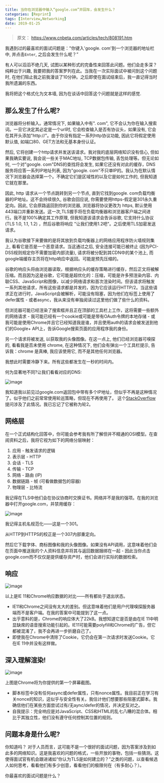 ```yaml
---
title: 当你在浏览器中输入“google.com”并回车，会发生什么？
categories: [Reprint]
tags: [Interview,Networking]
date: 2019-01-25
---
```

> 原文： https://www.cnbeta.com/articles/tech/808191.htm

我遇到过的最喜欢的面试问题是："你键入'google. com'到一个浏览器的地址栏中, 并点击`Enter`, 之后会发生什么呢？”

<!-- more -->

有人可以滔滔不绝几天, 试图以某种形式的完备性来回答此问题。他们会走多深？纯粹出于兴趣, 我要把我的答案罗列在此。当我在一次实际面试中被问到这个问题时, 在他们阻止我之前我漫谈了10分钟。之后即使在面试结束后，我一直记得当时我所遗漏的东西。

我将把这个格式化为文本墙, 因为在谈话中回答这个问题就是这样的感觉.

## 那么发生了什么呢?

浏览器将分析输入。通常情况下, 如果输入中有". com", 它不会认为你在输入搜索词。一旦它决定其必定是一个url时, 它会检查输入是否有协议头，如果没有, 它会在其开头添加"http://"。由于你没有指定一系列http协议功能, 因此它将假定使用默认值, 如端口80、GET方法和无基本身份认证。

然后, 它将创建一个http请求并发送该请求。我对我的底层网络知识没有信心, 但如果我确实要说, 我会说一些关于MAC地址, TCP数据包传输, 丢包处理等。但无论如何, 一个对"google. com"DNS的查找将会发生, 如果它还没有对此的缓存，DNS服务将应答一系列IP地址列表, 因为"google. com"不只单IP的。我认为在默认情况下浏览器会选择第一个。不确定它们是区域性的以及它是如何工作的, 但我知道它就在那里。

因此, http 请求从一个节点跳转到另一个节点, 直到它找到google. com负载均衡器的IP地址。这不会持续很久, 谷歌会回应说, 你需要使用https-假定是301永久重定向。因此, 它会原路返回到你的浏览器, 浏览器将协议更改为 https, 默认使用443端口并重新发送。这一次,TLS握手将在负载均衡器和浏览器客户端之间进行。我不是100%确定其工作原理, 但我知道该请求会告诉谷歌, 它支持什么协议 (TLS 1.0, 1.1, 1.2) ，然后谷歌将响应 "让我们使用1.2吧"。之后使用TLS加密发送请求。

我认为谷歌接下来要做的是将其放到负载均衡器上的网络应用程序防火墙规则集上, 看看它是否是一个恶意请求。当这通过之后, 安全连接可能已被终止 (因为PCI-DSS规则规定你不需要加密内部流量), 请求将被分配到其CDN中的某个池上, 而google端缓存主页将在http响应中返回。可能是预先压缩的。

谷歌的响应头将由浏览器读取，根据响应头的缓存策略进行缓存，然后正文将被解压缩。而且因为这是谷歌，它可能是超优化的：压缩，可能是许多预渲染内容、内联CSS、JavaScript和图像，以减少网络请求和首次渲染时间。但该请求将触发一系列其他请求，所有这些请求都是并发的，因为它应该运行HTTP/2。当这些请求正在进行时，JavaScript会被解析，可能没有阻塞，因为他们在标签上使用了defer属性 - 或者async，我从来没有单独阅读过这里他们做了些什么的资料。

但浏览器可能已经渲染了搜索框并且正在顶部的工具栏上工作，这将需要一些额外的网络请求 - 我可能已经有一个cookie或可能是带有OAuth令牌的本地存储 - 或我可能是使用Chrome并且它已经知道我是谁，并且使用auth的请求会被发送到他们的Google+ API上，告诉Google搜索页面的应用程序我的身份。

另一个请求将被发送, 以获取我的头像图像。在这一点上, 他们已经浏览器可嗅探的, 看看我是否未使用 chrome, 在这种情况下, 他们会有弹出一个工具栏提示, 告诉我：chrome 是真棒, 我应该使用它, 而不是其他任何浏览器。

我想此时需要冷静下来。所有这些都发生在一秒的时间内。

何为显著地不同?让我们看看对应的DNS:

![image](https://tobyqin.github.io/images/2019-01/116c69b7fb0b665.jpg)

我知道我以前见过google.com返回包中带有多个IP地址，但似乎不再是这种情况了。似乎他们之前常常使用轮巡策略，但现在不再使用了。 这个[StackOverflow](https://stackoverflow.com/questions/10257969/is-it-possible-that-one-domain-name-has-multiple-corresponding-ip-addresses)提问涉及了此情况。我已忘记了它被称为轮2。

## 网络层

在一个正式结构化回答中，你可能会参考我有所了解但并不精通的OSI模型。在查阅资料之后，我将它视为如下的网络分层映射：

1. 应用 - 触发请求的逻辑
2. 表示层 - HTTP
3. 会话 - TLS
4. 传输 - TCP
5. 网络 - 路由 (IP)
6. 数据链路 - 帧 (可看做数据包的容器)
7. 物理层 - 比特流

我记得在TLS中他们会在协议协商时交换证书。网络并不是我的强项。在我的浏览器中打开google.com，并禁用缓存：

![image](https://tobyqin.github.io/images/2019-01/d1eee285e02ff7b.jpg)

我记得主机名规范化——这是一个301。

从HTTP到HTTPS的校正是一个307内部重定向。

然后它下载字体、商标图像和我的头像图像。如果没有API调用，这意味着他们会在页面中推送我的个人资料信息并将其与返回数据捆绑在一起 - 因此当你点击google.com而不仅仅是提供缓存资产时，他们会进行实际的数据检索。

## 响应

![image](https://tobyqin.github.io/images/2019-01/db31097ca290ccc.jpg)

以上是IE 11和Chrome响应数据的对比——所有都处于退出状态。

* IE11和Chrome之间没有太大的差别。但这意味着他们是用户代理嗅探服务器端而不是客户端。在我的答案中可能提到了这一点。
* 出乎意料的是，Chrome的响应体大了22kB。我想知道它是否是由在IE 11中明显缺席的语音搜索功能引起的。IE11可能需要polyfill和Chrome的广告，但它都被混淆了，我不会再进一步折磨自己了。
* 即使我在Chrome中清除了Cookie，它仍会在第一次请求时发送Cookie。它在IE 11中并没有这样做。

## 深入理解渲染!

![image](https://tobyqin.github.io/images/2019-01/6e53d8e5af24b27.jpg)

上图是Chrome将为你提供的第一个屏幕截图。

* 脚本标签中没有任何async或defer属性，只有nonce属性。我目前正在学习有关nonce的知识，这似乎与安全性有关。我估计他们想要那些阻塞式脚本。我确信他们在某些方面尝试过有/无aync/defer的情况，并决定反对之。
* 自我提示：完全响应是对JavaScript、CSS和HTML的乱七八糟的混合体。相比于其独立性，他们没有遵守任何控制其位置的规则。

## 问题本身是什么呢?

你知道吗？ 对于人员而言，这可能不是一个很好的面试问题，因为答案涉及到如此多的网络知识。这是我喜欢的问题的格式，一些开放的事物，包括一些猜测。这使得面试官有机会跟进诸如“你认为TLS是如何建立的？”之类的问题，以查看候选人如何思考，看看他们有多少创意，看看他们的极限何在（有多耐心？）。

你最喜欢的面试问题是什么？

